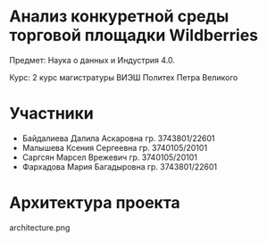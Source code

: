 # Анализ конкуретной среды торговой площадки Wildberries
Предмет: Наука о данных и Индустрия 4.0.

Курс: 2 курс магистратуры ВИЭШ Политех Петра Великого
# Участники
* Байдалиева Далила Аскаровна гр. 3743801/22601
* Малышева Ксения Сергеевна гр. 3740105/20101
* Саргсян Марсел Врежевич гр. 3740105/20101
* Фархадова Мария Багадыровна гр. 3743801/22601
# Архитектура проекта
architecture.png
